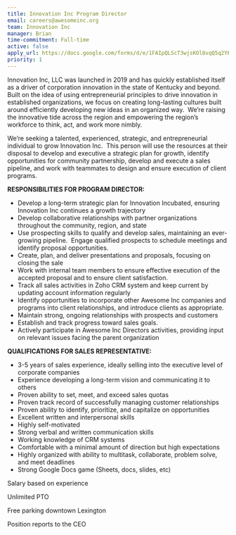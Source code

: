 ```yaml
---
title: Innovation Inc Program Director
email: careers@awesomeinc.org
team: Innovation Inc
manager: Brian
time-commitment: Full-time
active: false
apply_url: https://docs.google.com/forms/d/e/1FAIpQLScT3wjsKOl8vqQ5q2YEByrIKohWi6c58z5c3mdNk-Oxc4Cabw/viewform?usp=sf_link
priority: 1
---
```

Innovation Inc, LLC was launched in 2019 and has quickly established itself as a driver of corporation innovation in the state of Kentucky and beyond.  Built on the idea of using entrepreneurial principles to drive innovation in established organizations, we focus on creating long-lasting cultures built around efficiently developing new ideas in an organized way.  We’re raising the innovative tide across the region and empowering the region’s workforce to think, act, and work more nimbly.

We’re seeking a talented, experienced, strategic, and entrepreneurial individual to grow Innovation Inc.  This person will use the resources at their disposal to develop and executive a strategic plan for growth, identify opportunities for community partnership, develop and execute a sales pipeline, and work with teammates to design and ensure execution of client programs.

**RESPONSIBILITIES FOR PROGRAM DIRECTOR:**

* Develop a long-term strategic plan for Innovation Incubated, ensuring Innovation Inc continues a growth trajectory
* Develop collaborative relationships with partner organizations throughout the community, region, and state
* Use prospecting skills to qualify and develop sales, maintaining an ever-growing pipeline.  Engage qualified prospects to schedule meetings and identify proposal opportunities.
* Create, plan, and deliver presentations and proposals, focusing on closing the sale
* Work with internal team members to ensure effective execution of the accepted proposal and to ensure client satisfaction.
* Track all sales activities in Zoho CRM system and keep current by updating account information regularly
* Identify opportunities to incorporate other Awesome Inc companies and programs into client relationships, and introduce clients as appropriate.  
* Maintain strong, ongoing relationships with prospects and customers
* Establish and track progress toward sales goals.
* Actively participate in Awesome Inc Directors activities, providing input on relevant issues facing the parent organization

**QUALIFICATIONS FOR SALES REPRESENTATIVE:**

* 3-5 years of sales experience, ideally selling into the executive level of corporate companies
* Experience developing a long-term vision and communicating it to others
* Proven ability to set, meet, and exceed sales quotas
* Proven track record of successfully managing customer relationships
* Proven ability to identify, prioritize, and capitalize on opportunities
* Excellent written and interpersonal skills
* Highly self-motivated
* Strong verbal and written communication skills
* Working knowledge of CRM systems
* Comfortable with a minimal amount of direction but high expectations
* Highly organized with ability to multitask, collaborate, problem solve, and meet deadlines
* Strong Google Docs game (Sheets, docs, slides, etc)

Salary based on experience

Unlimited PTO

Free parking downtown Lexington

Position reports to the CEO